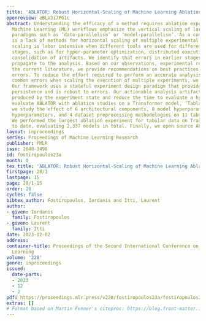 ```yaml
---
title: 'ABLATOR: Robust Horizontal-Scaling of Machine Learning Ablation Experiments'
openreview: eBLV3i7PG1c
abstract: Understanding the efficacy of a method requires ablation experiments. Current
  Machine Learning (ML) workflows emphasize the vertical scaling of large models with
  paradigms such as ‘data-parallelism’ or ‘model-parallelism’. As a consequence, there
  is a lack of methods for horizontal scaling of multiple experimental trials. Horizontal
  scaling is labor intensive when different tools are used for different experiment
  stages, such as for hyper-parameter optimization, distributed execution, or the
  consolidation of artifacts. We identify that errors in earlier stages of experimentation
  propagate to the analysis. Based on our observations, experimental results, and
  the current literature, we provide recommendations on best practices to prevent
  errors. To reduce the effort required to perform an accurate analysis and address
  common errors when scaling the execution of multiple experiments, we introduce ABLATOR.
  Our framework uses a stateful experiment design paradigm that provides experiment
  persistence and is robust to errors. Our actionable analysis artifacts are automatically
  produced by the experiment state and reduce the time to evaluate a hypothesis. We
  evaluate ABLATOR with ablation studies on a Transformer model, ‘Tablator’, where
  we study the effect of 6 architectural components, 8 model hyperparameters, 3 training
  hyperparameters, and 4 dataset preprocessing methodologies on 11 tabular datasets.
  We performed the largest ablation experiment for tabular data on Transformer models
  to date, evaluating 2,337 models in total. Finally, we open source ABLATOR; \url{https://github.com/fostiropoulos/ablator}
layout: inproceedings
series: Proceedings of Machine Learning Research
publisher: PMLR
issn: 2640-3498
id: fostiropoulos23a
month: 0
tex_title: 'ABLATOR: Robust Horizontal-Scaling of Machine Learning Ablation Experiments'
firstpage: 28/1
lastpage: 15
page: 28/1-15
order: 28
cycles: false
bibtex_author: Fostiropoulos, Iordanis and Itti, Laurent
author:
- given: Iordanis
  family: Fostiropoulos
- given: Laurent
  family: Itti
date: 2023-12-02
address:
container-title: Proceedings of the Second International Conference on Automated Machine
  Learning
volume: '228'
genre: inproceedings
issued:
  date-parts:
  - 2023
  - 12
  - 2
pdf: https://proceedings.mlr.press/v228/fostiropoulos23a/fostiropoulos23a.pdf
extras: []
# Format based on Martin Fenner's citeproc: https://blog.front-matter.io/posts/citeproc-yaml-for-bibliographies/
---
```

